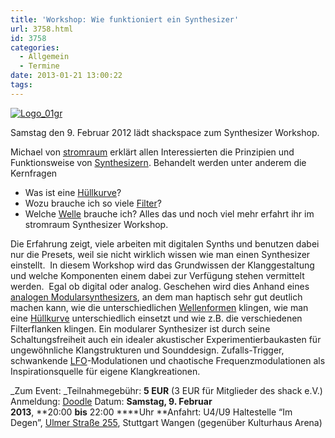 ```yaml
---
title: 'Workshop: Wie funktioniert ein Synthesizer'
url: 3758.html
id: 3758
categories:
  - Allgemein
  - Termine
date: 2013-01-21 13:00:22
tags:
---
```


[![Logo_01gr](https://blog.shackspace.de/wp-content/uploads/2013/01/Logo_01gr.jpg)](https://blog.shackspace.de/wp-content/uploads/2013/01/Logo_01gr.jpg)

Samstag den 9\. Februar 2012 lädt shackspace zum Synthesizer Workshop.

Michael von [stromraum](http://www.stromraum.de/home_.html) erklärt allen Interessierten die Prinzipien und Funktionsweise von [Synthesizern](http://de.wikipedia.org/wiki/Synthesizer). Behandelt werden unter anderem die Kernfragen

*   Was ist eine [Hüllkurve](http://de.wikipedia.org/wiki/ADSR)?
*   Wozu brauche ich so viele [Filter](http://de.wikipedia.org/wiki/Filter_(Elektrotechnik))?
*   Welche [Welle](http://de.wikipedia.org/wiki/Wellenform) brauche ich?
Alles das und noch viel mehr erfahrt ihr im stromraum Synthesizer Workshop.

Die Erfahrung zeigt, viele arbeiten mit digitalen Synths und benutzen dabei nur die Presets, weil sie nicht wirklich wissen wie man einen Synthesizer einstellt.  In diesem Workshop wird das Grundwissen der Klanggestaltung und welche Komponenten einem dabei zur Verfügung stehen vermittelt werden.  Egal ob digital oder analog.
Geschehen wird dies Anhand eines [analogen Modularsynthesizers](http://de.wikipedia.org/wiki/Modularer_Synthesizer), an dem man haptisch sehr gut deutlich machen kann, wie die unterschiedlichen [Wellenformen](http://de.wikipedia.org/wiki/Wellenform) klingen, wie man eine [Hüllkurve](http://de.wikipedia.org/wiki/ADSR) unterschiedlich einsetzt und wie z.B. die verschiedenen Filterflanken klingen.
Ein modularer Synthesizer ist durch seine Schaltungsfreiheit auch ein idealer akustischer Experimentierbaukasten für ungewöhnliche Klangstrukturen und Sounddesign.
Zufalls-Trigger, schwankende [LFO](http://de.wikipedia.org/wiki/Low_Frequency_Oscillator)-Modulationen und chaotische Frequenzmodulationen als Inspirationsquelle für eigene Klangkreationen.

_Zum Event:
_Teilnahmegebühr: **5 EUR** (3 EUR für Mitglieder des shack e.V.)
Anmeldung: [Doodle](http://doodle.com/p72986ss6swubqhr)
Datum: **Samstag, 9\. Februar 2013**, **20:00 **bis** 22:00 ****Uhr
**Anfahrt: U4/U9 Haltestelle “Im Degen”, [Ulmer Straße 255](https://blog.shackspace.de/?page_id=713), Stuttgart Wangen (gegenüber Kulturhaus Arena)